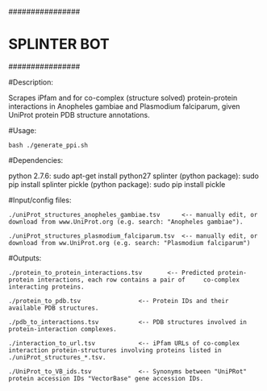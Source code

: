 ################
# SPLINTER BOT #
################

#Description:
	
Scrapes iPfam and for co-complex (structure solved) protein-protein interactions in Anopheles gambiae and Plasmodium falciparum, given UniProt protein PDB structure annotations. 

#Usage:
	
	bash ./generate_ppi.sh

#Dependencies:

python 2.7.6: 			sudo apt-get install python27
splinter (python package): 	sudo pip install splinter
pickle (python package): 	sudo pip install pickle

#Input/config files:

	./uniProt_structures_anopheles_gambiae.tsv      <-- manually edit, or download from www.UniProt.org (e.g. search: "Anopheles gambiae").

	./uniProt_structures_plasmodium_falciparum.tsv 	<-- manually edit, or download from ww.UniProt.org (e.g. search: "Plasmodium falciparum")

#Outputs:

	./protein_to_protein_interactions.tsv 		<-- Predicted protein-protein interactions, each row contains a pair of 	co-complex interacting proteins.

	./protein_to_pdb.tsv 				<-- Protein IDs and their available PDB structures.

	./pdb_to_interactions.tsv 			<-- PDB structures involved in protein-interaction complexes.

	./interaction_to_url.tsv 			<-- iPfam URLs of co-complex interaction protein-structures involving proteins listed in ./uniProt_structures_*.tsv.

	./UniProt_to_VB_ids.tsv 			<-- Synonyms between "UniPRot" protein accession IDs "VectorBase" gene accession IDs. 


